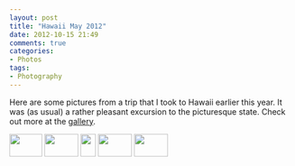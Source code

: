 ```yaml
---
layout: post
title: "Hawaii May 2012"
date: 2012-10-15 21:49
comments: true
categories: 
- Photos
tags:
- Photography
---
```

Here are some pictures from a trip that I took to Hawaii earlier this year.  It was (as usual) a rather pleasant excursion to the picturesque state.  Check out more at the [gallery](/gallery/2012/hawaii/).

<div class="galleria">
<a href="http://img.gtww.net/2012/05_Hawaii/e6fa/hawaii-2_e08a965.jpg"><img data-title="" data-description="" src="http://img.gtww.net/2012/05_Hawaii/e6fa/Thumbs/hawaii-2_3816.jpg" height="40" width="58"/></a>
<a href="http://img.gtww.net/2012/05_Hawaii/e6fa/hawaii-13_6363cde.jpg"><img data-title="" data-description="" src="http://img.gtww.net/2012/05_Hawaii/e6fa/Thumbs/hawaii-13_c1c5.jpg" height="40" width="60"/></a>
<a href="http://img.gtww.net/2012/05_Hawaii/e6fa/hawaii-16_7009df1.jpg"><img data-title="" data-description="" src="http://img.gtww.net/2012/05_Hawaii/e6fa/Thumbs/hawaii-16_5f9e.jpg" height="40" width="27"/></a>
<a href="http://img.gtww.net/2012/05_Hawaii/e6fa/hawaii-19_c80690b.jpg"><img data-title="" data-description="" src="http://img.gtww.net/2012/05_Hawaii/e6fa/Thumbs/hawaii-19_c755.jpg" height="40" width="60"/></a>
<a href="http://img.gtww.net/2012/05_Hawaii/e6fa/hawaii-5_1f3b141.jpg"><img data-title="" data-description="" src="http://img.gtww.net/2012/05_Hawaii/e6fa/Thumbs/hawaii-5_851e.jpg" height="40" width="60"/></a>
</div>
